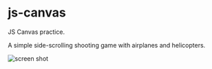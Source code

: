 # js-canvas
JS Canvas practice.

A simple side-scrolling shooting game with airplanes and helicopters.

![screen shot](http://i.imgur.com/WNcMJUR.png)
